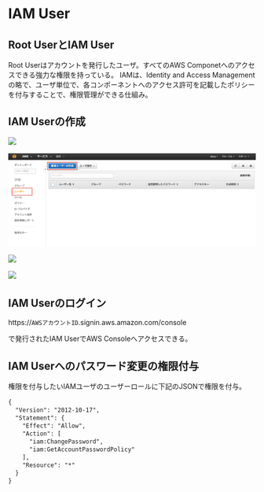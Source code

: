 # IAM User

## Root UserとIAM User

Root Userはアカウントを発行したユーザ。すべてのAWS Componetへのアクセスできる強力な権限を持っている。
IAMは、Identity and Access Managementの略で、ユーザ単位で、各コンポーネントへのアクセス許可を記載したポリシーを付与することで、権限管理ができる仕組み。

## IAM Userの作成

![](/img/iam/ima001.png)

![](/img/iam/ima002.png)

![](/img/iam/ima003.png)

![](/img/iam/ima004.png)


## IAM Userのログイン

https://`AWSアカウントID`.signin.aws.amazon.com/console

で発行されたIAM UserでAWS Consoleへアクセスできる。

## IAM Userへのパスワード変更の権限付与

権限を付与したいIAMユーザのユーザーロールに下記のJSONで権限を付与。

```
{
  "Version": "2012-10-17",
  "Statement": {
    "Effect": "Allow",
    "Action": [
      "iam:ChangePassword",
      "iam:GetAccountPasswordPolicy"
    ],
    "Resource": "*"
  }
}
```
